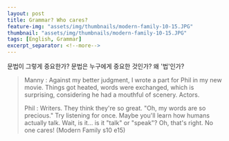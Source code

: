 ```yaml
---
layout: post
title: Grammar? Who cares?
feature-img: "assets/img/thumbnails/modern-family-10-15.JPG"
thumbnail: "assets/img/thumbnails/modern-family-10-15.JPG"
tags: [English, Grammar]
excerpt_separator: <!--more-->
---
```


문법이 그렇게 중요한가? 문법은 누구에게 중요한 것인가? 왜 '법'인가?

<!--more-->

> Manny : Against my better judgment, I wrote a part for Phil in my new movie. Things got heated, words were exchanged, which is surprising, considering he had a mouthful of scenery. Actors.
>
> Phil : Writers. They think they're so great. "Oh, my words are so precious." Try listening for once. Maybe you'll learn how humans actually talk. Wait, is it... is it "talk" or "speak"? Oh, that's right. No one cares! (Modern Family s10 e15)
